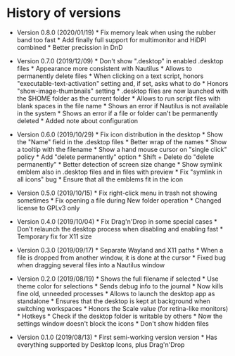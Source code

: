 # History of versions #

* Version 0.8.0 (2020/01/19)
      * Fix memory leak when using the rubber band too fast
      * Add finally full support for multimonitor and HiDPI combined
      * Better precission in DnD

* Version 0.7.0 (2019/12/09)
      * Don't show ".desktop" in enabled .desktop files
      * Appearance more consistent with Nautilus
      * Allows to permanently delete files
      * When clicking on a text script, honors "executable-text-activation" setting and, if set, asks what to do
      * Honors "show-image-thumbnails" setting
      * .desktop files are now launched with the $HOME folder as the current folder
      * Allows to run script files with blank spaces in the file name
      * Shows an error if Nautilus is not available in the system
      * Shows an error if a file or folder can't be permanently deleted
      * Added note about configuration

* Version 0.6.0 (2019/10/29)
      * Fix icon distribution in the desktop
      * Show the "Name" field in the .desktop files
      * Better wrap of the names
      * Show a tooltip with the filename
      * Show a hand mouse cursor on "single click" policy
      * Add "delete permanently" option
      * Shift + Delete do "delete permanently"
      * Better detection of screen size change
      * Show symlink emblem also in .desktop files and in files with preview
      * Fix "symlink in all icons" bug
      * Ensure that all the emblems fit in the icon

* Version 0.5.0 (2019/10/15)
      * Fix right-click menu in trash not showing sometimes
      * Fix opening a file during New folder operation
      * Changed license to GPLv3 only

* Version 0.4.0 (2019/10/04)
      * Fix Drag'n'Drop in some special cases
      * Don't relaunch the desktop process when disabling and enabling fast
      * Temporary fix for X11 size

* Version 0.3.0 (2019/09/17)
      * Separate Wayland and X11 paths
      * When a file is dropped from another window, it is done at the cursor
      * Fixed bug when dragging several files into a Nautilus window

* Version 0.2.0 (2019/08/19)
      * Shows the full filename if selected
      * Use theme color for selections
      * Sends debug info to the journal
      * Now kills fine old, unneeded processes
      * Allows to launch the desktop app as standalone
      * Ensures that the desktop is kept at background when switching workspaces
      * Honors the Scale value (for retina-like monitors)
      * Hotkeys
      * Check if the desktop folder is writable by others
      * Now the settings window doesn't block the icons
      * Don't show hidden files

* Version 0.1.0 (2019/08/13)
      * First semi-working version version
      * Has everything supported by Desktop Icons, plus Drag'n'Drop
